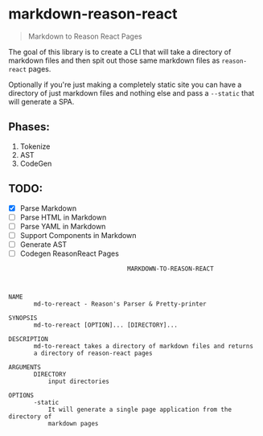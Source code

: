 # markdown-reason-react

> Markdown to Reason React Pages

The goal of this library is to create a CLI that will take a directory of
markdown files and then spit out those same markdown files as `reason-react`
pages.

Optionally if you're just making a completely static site you can have a
directory of just markdown files and nothing else and pass a `--static` that will
generate a SPA.

## Phases:

1.  Tokenize
2.  AST
3.  CodeGen

## TODO:

* [x] Parse Markdown
* [ ] Parse HTML in Markdown
* [ ] Parse YAML in Markdown
* [ ] Support Components in Markdown
* [ ] Generate AST
* [ ] Codegen ReasonReact Pages

```
                                 MARKDOWN-TO-REASON-REACT



NAME
       md-to-rereact - Reason's Parser & Pretty-printer

SYNOPSIS
       md-to-rereact [OPTION]... [DIRECTORY]...

DESCRIPTION
       md-to-rereact takes a directory of markdown files and returns
       a directory of reason-react pages

ARGUMENTS
       DIRECTORY
           input directories

OPTIONS
       -static
           It will generate a single page application from the directory of
           markdown pages
```
